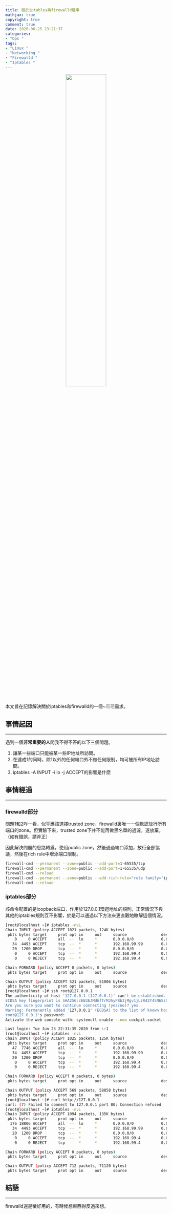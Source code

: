 ```yaml
---
title: 關於iptables與firewalld趣事
mathjax: true
copyright: true
comment: true
date: 2020-06-25 23:21:37
categories:
- "Ops "
tags:
- "Linux "
- "Networking "
- "Firewalld "
- "Iptables "
---
```


<center><img src="https://img.madebug.net/m4d3bug/images-of-website/master/blog/firewall.jpg" width=50% /></center>

本文旨在記錄解決關於iptables和firewalld的一個~<font color=#808080>奇葩</font>需求。

<!-- more -->

## 事情起因

---

遇到一個**非常重要的人**問我不得不答的以下三個問題。

1. 讓某一些端口只能被某一些IP地址所訪問。
2. 在達成1的同時，除1以外的任何端口外不做任何限制，均可被所有IP地址訪問。
3. iptables -A INPUT -i lo -j ACCEPT的影響是什麽

## 事情經過

---

### firewalld部分

問題1和2咋一看，似乎應該選擇trusted zone，firewalld裏唯一一個默認放行所有端口的zone。但實驗下來，trusted zone下并不能再做黑名單的過濾，遂放棄。（如有錯誤，請斧正）

因此解決問題的思路轉爲，使用public zone，然後通過端口添加，放行全部協議，然後在rich rule中增添端口限制。

```bash
firewall-cmd --permanent --zone=public --add-port=1-65535/tcp
firewall-cmd --permanent --zone=public --add-port=1-65535/udp
firewall-cmd --reload
firewall-cmd --permanent --zone=public --add-rich-rule="rule family="ipv4" source NOT address="192.168.99.99" port port="22" protocol="tcp" reject"
firewall-cmd --reload
```

### iptables部分

該命令配置的是loopback端口，作用於127.0.0.1環迴地址的規則，正常情況下與其他的iptables規則互不影響，於是可以通過以下方法來更直觀地瞭解這個情況。

```bash
[root@localhost ~]# iptables -nvL
Chain INPUT (policy ACCEPT 1021 packets, 124K bytes)
 pkts bytes target     prot opt in     out     source               destination         
    0     0 ACCEPT     all  --  lo     *       0.0.0.0/0            0.0.0.0/0           
   34  4493 ACCEPT     tcp  --  *      *       192.168.99.99        0.0.0.0/0            tcp dpt:22
   20  1200 DROP       tcp  --  *      *       0.0.0.0/0            0.0.0.0/0            tcp dpt:22
    0     0 ACCEPT     tcp  --  *      *       192.168.99.4         0.0.0.0/0            tcp dpt:22
    0     0 REJECT     tcp  --  *      *       192.168.99.4         0.0.0.0/0            tcp dpt:22 reject-with icmp-port-unreachable

Chain FORWARD (policy ACCEPT 0 packets, 0 bytes)
 pkts bytes target     prot opt in     out     source               destination         

Chain OUTPUT (policy ACCEPT 521 packets, 51006 bytes)
 pkts bytes target     prot opt in     out     source               destination  
[root@localhost ~]# ssh root@127.0.0.1                                              <------目的地址使用127.0.0.1
The authenticity of host '127.0.0.1 (127.0.0.1)' can't be established.
ECDSA key fingerprint is SHA256:cEB3EJMdhfTrMJhyP8b3jMgv1jLzR42Y45N6SsCLmes.
Are you sure you want to continue connecting (yes/no)? yes
Warning: Permanently added '127.0.0.1' (ECDSA) to the list of known hosts.
root@127.0.0.1's password: 
Activate the web console with: systemctl enable --now cockpit.socket

Last login: Tue Jun 23 22:31:35 2020 from ::1
[root@localhost ~]# iptables -nvL
Chain INPUT (policy ACCEPT 1025 packets, 125K bytes)
 pkts bytes target     prot opt in     out     source               destination         
   47  7746 ACCEPT     all  --  lo     *       0.0.0.0/0            0.0.0.0/0       <------可以看到流經情況    
   34  4493 ACCEPT     tcp  --  *      *       192.168.99.99        0.0.0.0/0            tcp dpt:22
   20  1200 DROP       tcp  --  *      *       0.0.0.0/0            0.0.0.0/0            tcp dpt:22
    0     0 ACCEPT     tcp  --  *      *       192.168.99.4         0.0.0.0/0            tcp dpt:22
    0     0 REJECT     tcp  --  *      *       192.168.99.4         0.0.0.0/0            tcp dpt:22 reject-with icmp-port-unreachable

Chain FORWARD (policy ACCEPT 0 packets, 0 bytes)
 pkts bytes target     prot opt in     out     source               destination         

Chain OUTPUT (policy ACCEPT 569 packets, 58858 bytes)
 pkts bytes target     prot opt in     out     source               destination  
[root@localhost ~]# curl http://127.0.0.1                                           <-----觸發x2
curl: (7) Failed to connect to 127.0.0.1 port 80: Connection refused
[root@localhost ~]# iptables -nvL
Chain INPUT (policy ACCEPT 1094 packets, 135K bytes)
 pkts bytes target     prot opt in     out     source               destination         
  176 18806 ACCEPT     all  --  lo     *       0.0.0.0/0            0.0.0.0/0       <------成功x2   
   34  4493 ACCEPT     tcp  --  *      *       192.168.99.99        0.0.0.0/0            tcp dpt:22
   20  1200 DROP       tcp  --  *      *       0.0.0.0/0            0.0.0.0/0            tcp dpt:22
    0     0 ACCEPT     tcp  --  *      *       192.168.99.4         0.0.0.0/0            tcp dpt:22
    0     0 REJECT     tcp  --  *      *       192.168.99.4         0.0.0.0/0            tcp dpt:22 reject-with icmp-port-unreachable

Chain FORWARD (policy ACCEPT 0 packets, 0 bytes)
 pkts bytes target     prot opt in     out     source               destination         

Chain OUTPUT (policy ACCEPT 712 packets, 71120 bytes)
 pkts bytes target     prot opt in     out     source               destination
```

## 結語

---

firewalld還是蠻好用的，有時候想東西得反過來想。
